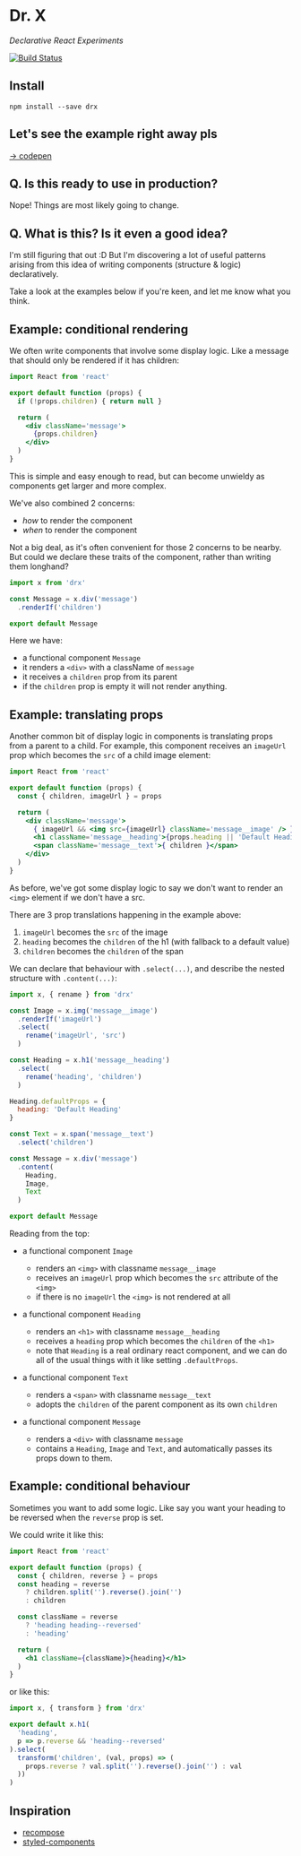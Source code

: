 # Dr. X

_Declarative React Experiments_

[![Build Status](https://secure.travis-ci.org/joshwnj/drx.png)](http://travis-ci.org/joshwnj/drx)

## Install

```
npm install --save drx
```

## Let's see the example right away pls

[-> codepen](https://codepen.io/joshwnj/pen/zdLree?editors=0011#)

## Q. Is this ready to use in production?

Nope! Things are most likely going to change.

## Q. What is this? Is it even a good idea?

I'm still figuring that out :D But I'm discovering a lot of useful patterns arising from this idea of writing components (structure & logic) declaratively.

Take a look at the examples below if you're keen, and let me know what you think.

## Example: conditional rendering

We often write components that involve some display logic. Like a message that should only be rendered if it has children:

```jsx
import React from 'react'

export default function (props) {
  if (!props.children) { return null }

  return (
    <div className='message'>
      {props.children}
    </div>
  )
}
```

This is simple and easy enough to read, but can become unwieldy as components get larger and more complex.

We've also combined 2 concerns:

- _how_ to render the component
- _when_ to render the component

Not a big deal, as it's often convenient for those 2 concerns to be nearby. But could we declare these traits of the component, rather than writing them longhand?

```js
import x from 'drx'

const Message = x.div('message')
  .renderIf('children')

export default Message
```

Here we have:

- a functional component `Message`
- it renders a `<div>` with a className of `message`
- it receives a `children` prop from its parent
- if the `children` prop is empty it will not render anything.

## Example: translating props

Another common bit of display logic in components is translating props from a parent to a child. For example, this component receives an `imageUrl` prop which becomes the `src` of a child image element:

```jsx
import React from 'react'

export default function (props) {
  const { children, imageUrl } = props

  return (
    <div className='message'>
      { imageUrl && <img src={imageUrl} className='message__image' /> }
      <h1 className='message__heading'>{props.heading || 'Default Heading'}</h1>
      <span className='message__text'>{ children }</span>
    </div>
  )
}
```

As before, we've got some display logic to say we don't want to render an `<img>` element if we don't have a src.

There are 3 prop translations happening in the example above:

1. `imageUrl` becomes the `src` of the image
1. `heading` becomes the `children` of the h1 (with fallback to a default value)
1. `children` becomes the `children` of the span

We can declare that behaviour with `.select(...)`, and describe the nested structure with `.content(...)`:

```js
import x, { rename } from 'drx'

const Image = x.img('message__image')
  .renderIf('imageUrl')
  .select(
    rename('imageUrl', 'src')
  )

const Heading = x.h1('message__heading')
  .select(
    rename('heading', 'children')
  )

Heading.defaultProps = {
  heading: 'Default Heading'
}

const Text = x.span('message__text')
  .select('children')

const Message = x.div('message')
  .content(
    Heading,
    Image,
    Text
  )

export default Message
```

Reading from the top:

- a functional component `Image`
  - renders an `<img>` with classname `message__image`
  - receives an `imageUrl` prop which becomes the `src` attribute of the `<img>`
  - if there is no `imageUrl` the `<img>` is not rendered at all

- a functional component `Heading`
  - renders an `<h1>` with classname `message__heading`
  - receives a `heading` prop which becomes the `children` of the `<h1>`
  - note that `Heading` is a real ordinary react component, and we can do all of the usual things with it like setting `.defaultProps`.

- a functional component `Text`
  - renders a `<span>` with classname `message__text`
  - adopts the `children` of the parent component as its own `children`

- a functional component `Message`
  - renders a `<div>` with classname `message`
  - contains a `Heading`, `Image` and `Text`, and automatically passes its props down to them.

## Example: conditional behaviour

Sometimes you want to add some logic. Like say you want your heading to be reversed when the `reverse` prop is set.

We could write it like this:

```jsx
import React from 'react'

export default function (props) {
  const { children, reverse } = props
  const heading = reverse
    ? children.split('').reverse().join('')
    : children

  const className = reverse
    ? 'heading heading--reversed'
    : 'heading'

  return (
    <h1 className={className}>{heading}</h1>
  )
}
```

or like this:

```js
import x, { transform } from 'drx'

export default x.h1(
  'heading',
  p => p.reverse && 'heading--reversed'
).select(
  transform('children', (val, props) => (
    props.reverse ? val.split('').reverse().join('') : val
  ))
)
```

## Inspiration

- [recompose](https://github.com/acdlite/recompose)
- [styled-components](https://github.com/styled-components/styled-components)
